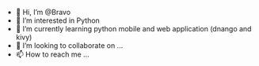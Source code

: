 - 👋 Hi, I’m @Bravo
- 👀 I’m interested in Python 
- 🌱 I’m currently learning python mobile and web application (dnango and kivy)
- 💞️ I’m looking to collaborate on ...
- 📫 How to reach me ...

<!---
bravoo1/bravoo1 is a ✨ special ✨ repository because its `README.md` (this file) appears on your GitHub profile.
You can click the Preview link to take a look at your changes.
--->

